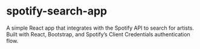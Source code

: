 # spotify-search-app
A simple React app that integrates with the Spotify API to search for artists.  Built with React, Bootstrap, and Spotify’s Client Credentials authentication flow.
